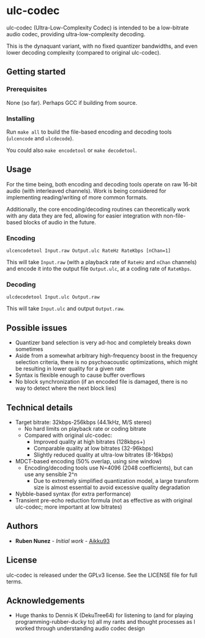 # ulc-codec
ulc-codec (Ultra-Low-Complexity Codec) is intended to be a low-bitrate audio codec, providing ultra-low-complexity decoding.

This is the dynaquant variant, with no fixed quantizer bandwidths, and even lower decoding complexity (compared to original ulc-codec).

## Getting started

### Prerequisites
None (so far). Perhaps GCC if building from source.

### Installing
Run ```make all``` to build the file-based encoding and decoding tools (```ulcencode``` and ```ulcdecode```).

You could also ```make encodetool``` or ```make decodetool```.

## Usage
For the time being, both encoding and decoding tools operate on raw 16-bit audio (with interleaved channels).
Work is being considered for implementing reading/writing of more common formats.

Additionally, the core encoding/decoding routines can theoretically work with any data they are fed, allowing for easier integration with non-file-based blocks of audio in the future.

### Encoding
```ulcencodetool Input.raw Output.ulc RateHz RateKbps [nChan=1]```

This will take ```Input.raw``` (with a playback rate of ```RateHz``` and ```nChan``` channels) and encode it into the output file ```Output.ulc```, at a coding rate of ```RateKbps```.

### Decoding
```ulcdecodetool Input.ulc Output.raw```

This will take ```Input.ulc``` and output ```Output.raw```.

## Possible issues
* Quantizer band selection is very ad-hoc and completely breaks down sometimes
* Aside from a somewhat arbitrary high-frequency boost in the frequency selection criteria, there is no psychoacoustic optimizations, which might be resulting in lower quality for a given rate
* Syntax is flexible enough to cause buffer overflows
* No block synchronization (if an encoded file is damaged, there is no way to detect where the next block lies)

## Technical details
* Target bitrate: 32kbps-256kbps (44.1kHz, M/S stereo)
    * No hard limits on playback rate or coding bitrate
    * Compared with original ulc-codec:
        * Improved quality at high bitrates (128kbps+)
        * Comparable quality at low bitrates (32-96kbps)
        * Slightly reduced quality at ultra-low bitrates (8-16kbps)
* MDCT-based encoding (50% overlap, using sine window)
    * Encoding/decoding tools use N=4096 (2048 coefficients), but can use any sensible 2^n
        * Due to extremely simplified quantization model, a large transform size is almost essential to avoid excessive quality degradation
* Nybble-based syntax (for extra performance)
* Transient pre-echo reduction formula (not as effective as with original ulc-codec; more important at low bitrates)

## Authors
* **Ruben Nunez** - *Initial work* - [Aikku93](https://github.com/Aikku93)

## License
ulc-codec is released under the GPLv3 license. See the LICENSE file for full terms.

## Acknowledgements
* Huge thanks to Dennis K (DekuTree64) for listening to (and for playing programming-rubber-ducky to) all my rants and thought processes as I worked through understanding audio codec design
